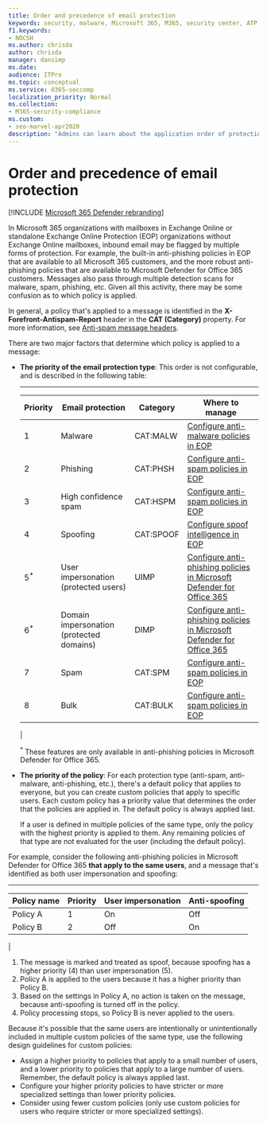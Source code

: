 ```yaml
---
title: Order and precedence of email protection
keywords: security, malware, Microsoft 365, M365, security center, ATP, Microsoft Defender ATP, Office 365 ATP, Azure ATP
f1.keywords:
- NOCSH
ms.author: chrisda
author: chrisda
manager: dansimp
ms.date:
audience: ITPro
ms.topic: conceptual
ms.service: O365-seccomp
localization_priority: Normal
ms.collection:
- M365-security-compliance
ms.custom:
- seo-marvel-apr2020
description: "Admins can learn about the application order of protections in Exchange Online Protection (EOP), and how the priority value in protection policies determines which policy is applied."
---
```


# Order and precedence of email protection

[!INCLUDE [Microsoft 365 Defender rebranding](../includes/microsoft-defender-for-office.md)]


In Microsoft 365 organizations with mailboxes in Exchange Online or standalone Exchange Online Protection (EOP) organizations without Exchange Online mailboxes, inbound email may be flagged by multiple forms of protection. For example, the built-in anti-phishing policies in EOP that are available to all Microsoft 365 customers, and the more robust anti-phishing policies that are available to Microsoft Defender for Office 365 customers. Messages also pass through multiple detection scans for malware, spam, phishing, etc. Given all this activity, there may be some confusion as to which policy is applied.

In general, a policy that's applied to a message is identified in the **X-Forefront-Antispam-Report** header in the **CAT (Category)** property. For more information, see [Anti-spam message headers](anti-spam-message-headers.md).

There are two major factors that determine which policy is applied to a message:

- **The priority of the email protection type**: This order is not configurable, and is described in the following table:

  ****

  |Priority|Email protection|Category|Where to manage|
  |---|---|---|---|
  |1|Malware|CAT:MALW|[Configure anti-malware policies in EOP](configure-anti-malware-policies.md)|
  |2|Phishing|CAT:PHSH|[Configure anti-spam policies in EOP](configure-your-spam-filter-policies.md)|
  |3|High confidence spam|CAT:HSPM|[Configure anti-spam policies in EOP](configure-your-spam-filter-policies.md)|
  |4|Spoofing|CAT:SPOOF|[Configure spoof intelligence in EOP](learn-about-spoof-intelligence.md)|
  |5<sup>\*</sup>|User impersonation (protected users)|UIMP|[Configure anti-phishing policies in Microsoft Defender for Office 365](configure-atp-anti-phishing-policies.md)|
  |6<sup>\*</sup>|Domain impersonation (protected domains)|DIMP|[Configure anti-phishing policies in Microsoft Defender for Office 365](configure-atp-anti-phishing-policies.md)|
  |7|Spam|CAT:SPM|[Configure anti-spam policies in EOP](configure-your-spam-filter-policies.md)|
  |8|Bulk|CAT:BULK|[Configure anti-spam policies in EOP](configure-your-spam-filter-policies.md)|
  |

  <sup>\*</sup> These features are only available in anti-phishing policies in Microsoft Defender for Office 365.

- **The priority of the policy**: For each protection type (anti-spam, anti-malware, anti-phishing, etc.), there's a default policy that applies to everyone, but you can create custom policies that apply to specific users. Each custom policy has a priority value that determines the order that the policies are applied in. The default policy is always applied last.

  If a user is defined in multiple policies of the same type, only the policy with the highest priority is applied to them. Any remaining policies of that type are not evaluated for the user (including the default policy).

For example, consider the following anti-phishing policies in Microsoft Defender for Office 365 **that apply to the same users**, and a message that's identified as both user impersonation and spoofing:

  ****

  |Policy name|Priority|User impersonation|Anti-spoofing|
  |---|---|---|---|
  |Policy A|1|On|Off|
  |Policy B|2|Off|On|
  |

1. The message is marked and treated as spoof, because spoofing has a higher priority (4) than user impersonation (5).
2. Policy A is applied to the users because it has a higher priority than Policy B.
3. Based on the settings in Policy A, no action is taken on the message, because anti-spoofing is turned off in the policy.
4. Policy processing stops, so Policy B is never applied to the users.

Because it's possible that the same users are intentionally or unintentionally included in multiple custom policies of the same type, use the following design guidelines for custom policies:

- Assign a higher priority to policies that apply to a small number of users, and a lower priority to policies that apply to a large number of users. Remember, the default policy is always applied last.
- Configure your higher priority policies to have stricter or more specialized settings than lower priority policies.
- Consider using fewer custom policies (only use custom policies for users who require stricter or more specialized settings).
